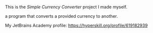 This is the *Simple Currency Converter* project I made myself.


a program that converts a provided currency to another.

My JetBrains Academy profile: https://hyperskill.org/profile/619182939
